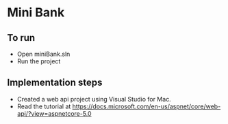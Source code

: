 ﻿# Mini Bank

## To run
- Open miniBank.sln
- Run the project

## Implementation steps

- Created a web api project using Visual Studio for Mac.
- Read the tutorial at https://docs.microsoft.com/en-us/aspnet/core/web-api/?view=aspnetcore-5.0




